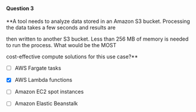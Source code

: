 #### Question  3


**A tool needs to analyze data stored in an Amazon S3 bucket. Processing the data takes a few seconds and results are

then written to another S3 bucket. Less than 256 MB of memory is needed to run the process. What would be the MOST

cost-effective compute solutions for this use case?**


- [ ] AWS Fargate tasks


- [x] AWS Lambda functions


- [ ] Amazon EC2 spot instances


- [ ] Amazon Elastic Beanstalk

